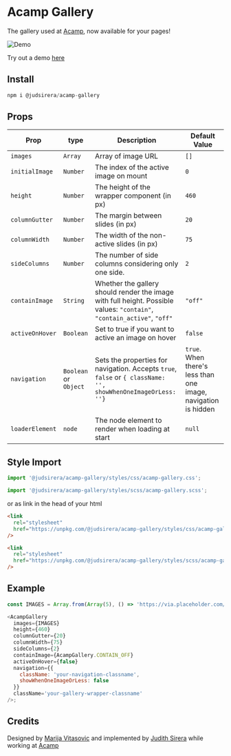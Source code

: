 # Acamp Gallery

The gallery used at [Acamp](https://acamp.com/), now available for your pages!

![Demo](/assets/example.gif)

Try out a demo [here](https://judithsirera.github.io/acamp-gallery/)

## Install

```js
npm i @judsirera/acamp-gallery
```

## Props

| Prop            | type                  | Description                                                                                                             | Default Value                                                  |
| --------------- | --------------------- | ----------------------------------------------------------------------------------------------------------------------- | -------------------------------------------------------------- |
| `images`        | `Array`               | Array of image URL                                                                                                      | `[]`                                                           |
| `initialImage`  | `Number`              | The index of the active image on mount                                                                                  | `0`                                                            |
| `height`        | `Number`              | The height of the wrapper component (in px)                                                                             | `460`                                                          |
| `columnGutter`  | `Number`              | The margin between slides (in px)                                                                                       | `20`                                                           |
| `columnWidth`   | `Number`              | The width of the non-active slides (in px)                                                                              | `75`                                                           |
| `sideColumns`   | `Number`              | The number of side columns considering only one side.                                                                   | `2`                                                            |
| `containImage`  | `String`              | Whether the gallery should render the image with full height. Possible values: `"contain"`, `"contain_active"`, `"off"` | `"off"`                                                        |
| `activeOnHover` | `Boolean`             | Set to true if you want to active an image on hover                                                                     | `false`                                                        |
| `navigation`    | `Boolean` or `Object` | Sets the properties for navigation. Accepts `true`, `false` or `{ className: '', showWhenOneImageOrLess: ''}`           | `true`. When there's less than one image, navigation is hidden |
| `loaderElement` | `node`                | The node element to render when loading at start                                                                        | `null`                                                         |

## Style Import

```js
import '@judsirera/acamp-gallery/styles/css/acamp-gallery.css';

import '@judsirera/acamp-gallery/styles/scss/acamp-gallery.scss';
```

or as link in the head of your html

```html
<link
  rel="stylesheet"
  href="https://unpkg.com/@judsirera/acamp-gallery/styles/css/acamp-gallery.css"
/>

<link
  rel="stylesheet"
  href="https://unpkg.com/@judsirera/acamp-gallery/styles/scss/acamp-gallery.scss"
/>
```

## Example

```js
const IMAGES = Array.from(Array(5), () => 'https://via.placeholder.com/300x200');

<AcampGallery
  images={IMAGES}
  height={460}
  columnGutter={20}
  columnWidth={75}
  sideColumns={2}
  containImage={AcampGallery.CONTAIN_OFF}
  activeOnHover={false}
  navigation={{
    className: 'your-navigation-classname',
    showWhenOneImageOrLess: false
  }}
  className='your-gallery-wrapper-classname'
/>;
```

## Credits

Designed by [Marija Vitasovic](https://marija.lynxdev.io/) and implemented by [Judith Sirera](http://judithsirera.com/) while working at [Acamp](https://www.acamp.com/sv)
